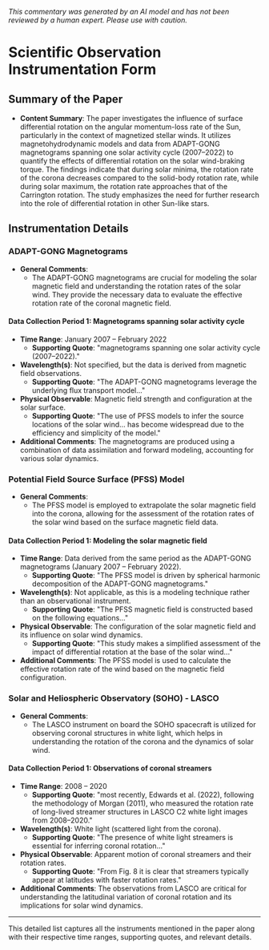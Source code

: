 _This commentary was generated by an AI model and has not been reviewed by a human expert. Please use with caution._

# Scientific Observation Instrumentation Form

## Summary of the Paper
- **Content Summary**: The paper investigates the influence of surface differential rotation on the angular momentum-loss rate of the Sun, particularly in the context of magnetized stellar winds. It utilizes magnetohydrodynamic models and data from ADAPT-GONG magnetograms spanning one solar activity cycle (2007–2022) to quantify the effects of differential rotation on the solar wind-braking torque. The findings indicate that during solar minima, the rotation rate of the corona decreases compared to the solid-body rotation rate, while during solar maximum, the rotation rate approaches that of the Carrington rotation. The study emphasizes the need for further research into the role of differential rotation in other Sun-like stars.

## Instrumentation Details

### ADAPT-GONG Magnetograms
- **General Comments**:
   - The ADAPT-GONG magnetograms are crucial for modeling the solar magnetic field and understanding the rotation rates of the solar wind. They provide the necessary data to evaluate the effective rotation rate of the coronal magnetic field.

#### Data Collection Period 1: Magnetograms spanning solar activity cycle
- **Time Range**: January 2007 – February 2022
   - **Supporting Quote**: "magnetograms spanning one solar activity cycle (2007–2022)."
- **Wavelength(s)**: Not specified, but the data is derived from magnetic field observations.
   - **Supporting Quote**: "The ADAPT-GONG magnetograms leverage the underlying flux transport model..."
- **Physical Observable**: Magnetic field strength and configuration at the solar surface.
   - **Supporting Quote**: "The use of PFSS models to infer the source locations of the solar wind... has become widespread due to the efficiency and simplicity of the model."
- **Additional Comments**: The magnetograms are produced using a combination of data assimilation and forward modeling, accounting for various solar dynamics.

### Potential Field Source Surface (PFSS) Model
- **General Comments**:
   - The PFSS model is employed to extrapolate the solar magnetic field into the corona, allowing for the assessment of the rotation rates of the solar wind based on the surface magnetic field data.

#### Data Collection Period 1: Modeling the solar magnetic field
- **Time Range**: Data derived from the same period as the ADAPT-GONG magnetograms (January 2007 – February 2022).
   - **Supporting Quote**: "The PFSS model is driven by spherical harmonic decomposition of the ADAPT-GONG magnetograms."
- **Wavelength(s)**: Not applicable, as this is a modeling technique rather than an observational instrument.
   - **Supporting Quote**: "The PFSS magnetic field is constructed based on the following equations..."
- **Physical Observable**: The configuration of the solar magnetic field and its influence on solar wind dynamics.
   - **Supporting Quote**: "This study makes a simplified assessment of the impact of differential rotation at the base of the solar wind..."
- **Additional Comments**: The PFSS model is used to calculate the effective rotation rate of the wind based on the magnetic field configuration.

### Solar and Heliospheric Observatory (SOHO) - LASCO
- **General Comments**:
   - The LASCO instrument on board the SOHO spacecraft is utilized for observing coronal structures in white light, which helps in understanding the rotation of the corona and the dynamics of solar wind.

#### Data Collection Period 1: Observations of coronal streamers
- **Time Range**: 2008 – 2020
   - **Supporting Quote**: "most recently, Edwards et al. (2022), following the methodology of Morgan (2011), who measured the rotation rate of long-lived streamer structures in LASCO C2 white light images from 2008–2020."
- **Wavelength(s)**: White light (scattered light from the corona).
   - **Supporting Quote**: "The presence of white light streamers is essential for inferring coronal rotation..."
- **Physical Observable**: Apparent motion of coronal streamers and their rotation rates.
   - **Supporting Quote**: "From Fig. 8 it is clear that streamers typically appear at latitudes with faster rotation rates."
- **Additional Comments**: The observations from LASCO are critical for understanding the latitudinal variation of coronal rotation and its implications for solar wind dynamics.

---

This detailed list captures all the instruments mentioned in the paper along with their respective time ranges, supporting quotes, and relevant details.
